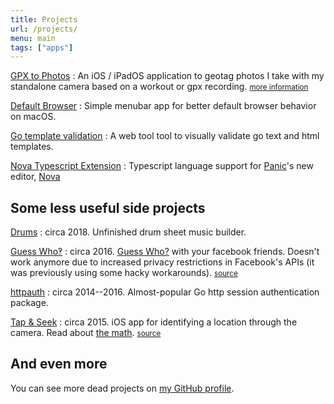 ```yaml
---
title: Projects
url: /projects/
menu: main
tags: ["apps"]
---
```


[GPX to Photos](https://apps.apple.com/us/app/gpx-to-photos/id1403201208)
: An iOS / iPadOS application to geotag photos I take with my standalone camera based on a workout or gpx recording. <small>[more information](/gpx-to-photos)</small>

[Default Browser](https://apexskier.github.io/DefaultBrowser/)
: Simple menubar app for better default browser behavior on macOS.

[Go template validation](https://camlittle.com/go-template-validation)
: A web tool tool to visually validate go text and html templates.

[Nova Typescript Extension](https://github.com/apexskier/nova-typescript)
: Typescript language support for [Panic](https://panic.com/)'s new editor, [Nova](https://panic.com/nova/)

## Some less useful side projects

[Drums](http://drums.camlittle.com)
: circa 2018. Unfinished drum sheet music builder.

[Guess Who‽](https://guesswho.website)
: circa 2016. [Guess Who?](https://en.wikipedia.org/wiki/Guess_Who%3F) with your facebook friends. Doesn't work anymore due to increased privacy restrictions in Facebook's APIs (it was previously using some hacky workarounds). <small>[source](https://github.com/apexskier/guesswho)</small>

[httpauth](https://github.com/apexskier/httpauth)
: circa 2014--2016. Almost-popular Go http session authentication package.

[Tap & Seek](https://itunes.apple.com/us/app/see-there-reverse-waypoint/id964698587?mt=8)
: circa 2015. iOS app for identifying a location through the camera. Read about [the math](https://github.com/apexskier/SeeThere). <small>[source](https://github.com/apexskier/SeeThere)</small>

## And even more

You can see more dead projects on [my GitHub profile](https://github.com/apexskier?tab=repositories&type=source).
